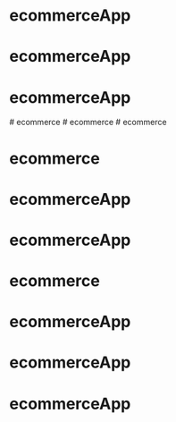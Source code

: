 # ecommerceApp
# ecommerceApp
# ecommerceApp
#   e c o m m e r c e  
 #   e c o m m e r c e  
 # ecommerce
# ecommerce
# ecommerceApp
# ecommerceApp
# ecommerce
# ecommerceApp
# ecommerceApp
# ecommerceApp
